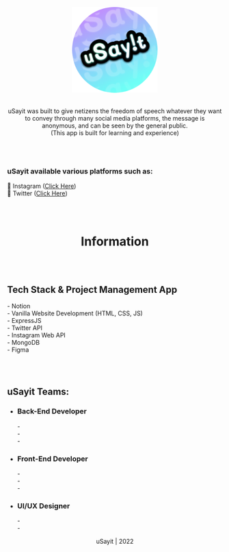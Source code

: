 <div align="center">
  <img src="uSayit.png" alt="Your image url" width="200" height="200">
  <br><br>
	<p>
		uSayit was built to give netizens the freedom of speech whatever they want to convey through many social media platforms, the message is anonymous, and can be seen by the general public. <br>
		(This app is built for learning and experience)
	</p>
</div>
    <br><br>
    <h3>uSayit available various platforms such as:</h3>
    🔹 Instagram (<a href="https://www.instagram.com/usayit.id">Click Here</a>)
    <br>
    🔹 Twitter (<a href="https://twitter.com/usayit_">Click Here</a>)
    
<br><br>

<div align="center">
	<h1>Information</h1>
</div>

<br><br>

<h2>Tech Stack & Project Management App</h2>
- Notion <br>
- Vanilla Website Development (HTML, CSS, JS) <br>
- ExpressJS <br>
- Twitter API <br>
- Instagram Web API <br>
- MongoDB <br>
- Figma <br>

<br><br>

<h2>uSayit Teams:</h2>

- <h3>Back-End Developer</h3>
    - <br>
    - <br>
    - <br>
    
- <h3>Front-End Developer</h3>
    - <br>
    - <br>
    - <br>
 
- <h3>UI/UX Designer</h3>
    - <br>
    - <br>

<p align="center">uSayit | 2022</p>
